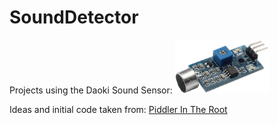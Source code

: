 # SoundDetector
Projects using the Daoki Sound Sensor:
<img src="_documentation/resources/DAOKI_SoundSensor.png" alt="DAOKI TS-US-115-CA Sound Sensor" width="150">

Ideas and initial code taken from: [Piddler In The Root](http://www.piddlerintheroot.com/sound-sensor/)

